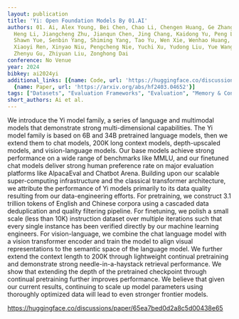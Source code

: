 ```yaml
---
layout: publication
title: 'Yi: Open Foundation Models By 01.AI'
authors: 01. Ai, Alex Young, Bei Chen, Chao Li, Chengen Huang, Ge Zhang, Guanwei Zhang,
  Heng Li, Jiangcheng Zhu, Jianqun Chen, Jing Chang, Kaidong Yu, Peng Liu, Qiang Liu,
  Shawn Yue, Senbin Yang, Shiming Yang, Tao Yu, Wen Xie, Wenhao Huang, Xiaohui Hu,
  Xiaoyi Ren, Xinyao Niu, Pengcheng Nie, Yuchi Xu, Yudong Liu, Yue Wang, Yuxuan Cai,
  Zhenyu Gu, Zhiyuan Liu, Zonghong Dai
conference: No Venue
year: 2024
bibkey: ai2024yi
additional_links: [{name: Code, url: 'https://huggingface.co/discussions/paper/65ea7bed0d2a8c5d00438e65'},
  {name: Paper, url: 'https://arxiv.org/abs/hf2403.04652'}]
tags: ["Datasets", "Evaluation Frameworks", "Evaluation", "Memory & Context", "Model Architecture"]
short_authors: Ai et al.
---
```

We introduce the Yi model family, a series of language and multimodal models that demonstrate strong multi-dimensional capabilities. The Yi model family is based on 6B and 34B pretrained language models, then we extend them to chat models, 200K long context models, depth-upscaled models, and vision-language models. Our base models achieve strong performance on a wide range of benchmarks like MMLU, and our finetuned chat models deliver strong human preference rate on major evaluation platforms like AlpacaEval and Chatbot Arena. Building upon our scalable super-computing infrastructure and the classical transformer architecture, we attribute the performance of Yi models primarily to its data quality resulting from our data-engineering efforts. For pretraining, we construct 3.1 trillion tokens of English and Chinese corpora using a cascaded data deduplication and quality filtering pipeline. For finetuning, we polish a small scale (less than 10K) instruction dataset over multiple iterations such that every single instance has been verified directly by our machine learning engineers. For vision-language, we combine the chat language model with a vision transformer encoder and train the model to align visual representations to the semantic space of the language model. We further extend the context length to 200K through lightweight continual pretraining and demonstrate strong needle-in-a-haystack retrieval performance. We show that extending the depth of the pretrained checkpoint through continual pretraining further improves performance. We believe that given our current results, continuing to scale up model parameters using thoroughly optimized data will lead to even stronger frontier models.

https://huggingface.co/discussions/paper/65ea7bed0d2a8c5d00438e65